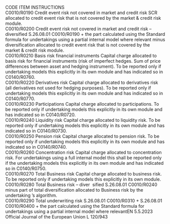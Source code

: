  
CODE  ITEM  INSTRUCTIONS  
C0010/R0190  Credit event risk not covered 
in market and credit risk  SCR allocated to credit event risk that is not covered by the market & credit risk 
module.  
C0010/R0200  Credit event risk not covered 
in market and credit risk – 
diversified  S.26.08.01 C0010/R0190 + the part calculated using the Standard formula for 
undertakings using a partial internal model where relevant minus diversification 
allocated to credit event risk that is not covered by the market & credit risk 
module.  
C0010/R0210  Basis risk financial instruments  Capital charge allocated to basis risk for financial instruments (risk of imperfect 
hedges. Sum of price differences between asset and hedging instrument). 
To be reported only if undertaking models this explicitly in its own module and 
has indicated so in C0140/R0760.  
C0010/R0220  Derivatives risk  Capital charge allocated to derivatives risk (all derivatives not used for hedging 
purposes). 
To be reported only if undertaking models this explicitly in its own module and 
has indicated so in C0140/R0770.  
C0010/R0230  Participations  Capital charge allocated to participations. 
To be reported only if undertaking models this explicitly in its own module and 
has indicated so in C0140/R0720.  
C0010/R0240  Liquidity risk  Capital charge allocated to liquidity risk. 
To be reported only if undertaking models this explicitly in its own module and 
has indicated so in C0140/R0730.  
C0010/R0250  Pension risk  Capital charge allocated to pension risk. 
To be reported only if undertaking models this explicitly in its own module and 
has indicated so in C0140/R0740.  
C0010/R0260  Concentration risk  Capital charge allocated to concentration risk. 
For undertakings using a full internal model this shall be reported only if the 
undertaking models this explicitly in its own module and has indicated so in 
C0140/R0750.  
C0010/R0270  Total Business risk  Capital charge allocated to business risk. 
To be reported only if undertaking models this explicitly in its own module.  
C0010/R0280  Total Business risk – diver ­
sified  S.26.08.01 C0010/R0240 minus part of total diversification allocated to Business 
risk by the undertaking ’s algorithm.  
C0010/R0290  Total underwriting risk  S.26.08.01 C0010/R0310 + S.26.08.01 C0010/R0400 + the part calculated 
using the Standard formula for undertakings using a partial internal model 
where relevantEN  5.5.2023 Official Journal of the European Union L 120/943